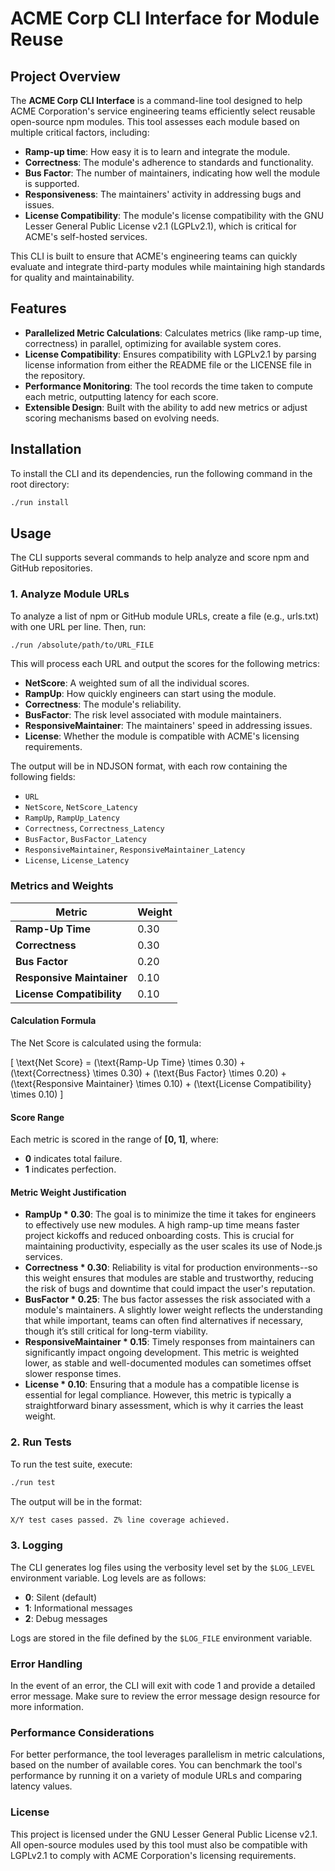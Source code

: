 # ACME Corp CLI Interface for Module Reuse

## Project Overview

The **ACME Corp CLI Interface** is a command-line tool designed to help ACME Corporation's service engineering teams efficiently select reusable open-source npm modules. This tool assesses each module based on multiple critical factors, including:

- **Ramp-up time**: How easy it is to learn and integrate the module.
- **Correctness**: The module's adherence to standards and functionality.
- **Bus Factor**: The number of maintainers, indicating how well the module is supported.
- **Responsiveness**: The maintainers' activity in addressing bugs and issues.
- **License Compatibility**: The module's license compatibility with the GNU Lesser General Public License v2.1 (LGPLv2.1), which is critical for ACME's self-hosted services.

This CLI is built to ensure that ACME's engineering teams can quickly evaluate and integrate third-party modules while maintaining high standards for quality and maintainability.

## Features

- **Parallelized Metric Calculations**: Calculates metrics (like ramp-up time, correctness) in parallel, optimizing for available system cores.
- **License Compatibility**: Ensures compatibility with LGPLv2.1 by parsing license information from either the README file or the LICENSE file in the repository.
- **Performance Monitoring**: The tool records the time taken to compute each metric, outputting latency for each score.
- **Extensible Design**: Built with the ability to add new metrics or adjust scoring mechanisms based on evolving needs.

## Installation

To install the CLI and its dependencies, run the following command in the root directory:

```bash
./run install
```

## Usage

The CLI supports several commands to help analyze and score npm and GitHub repositories.

### 1. Analyze Module URLs

To analyze a list of npm or GitHub module URLs, create a file (e.g., urls.txt) with one URL per line. Then, run:

```bash
./run /absolute/path/to/URL_FILE
```

This will process each URL and output the scores for the following metrics:

- **NetScore**: A weighted sum of all the individual scores.
- **RampUp**: How quickly engineers can start using the module.
- **Correctness**: The module's reliability.
- **BusFactor**: The risk level associated with module maintainers.
- **ResponsiveMaintainer**: The maintainers' speed in addressing issues.
- **License**: Whether the module is compatible with ACME's licensing requirements.

The output will be in NDJSON format, with each row containing the following fields:

- `URL`
- `NetScore`, `NetScore_Latency`
- `RampUp`, `RampUp_Latency`
- `Correctness`, `Correctness_Latency`
- `BusFactor`, `BusFactor_Latency`
- `ResponsiveMaintainer`, `ResponsiveMaintainer_Latency`
- `License`, `License_Latency`

### Metrics and Weights

| Metric                    | Weight |
|---------------------------|--------|
| **Ramp-Up Time**          | 0.30   |
| **Correctness**           | 0.30   |
| **Bus Factor**            | 0.20   |
| **Responsive Maintainer** | 0.10   |
| **License Compatibility**  | 0.10   |

#### Calculation Formula

The Net Score is calculated using the formula:

\[
\text{Net Score} = (\text{Ramp-Up Time} \times 0.30) + (\text{Correctness} \times 0.30) + (\text{Bus Factor} \times 0.20) + (\text{Responsive Maintainer} \times 0.10) + (\text{License Compatibility} \times 0.10) 
\]

#### Score Range

Each metric is scored in the range of **[0, 1]**, where:
- **0** indicates total failure.
- **1** indicates perfection.

#### Metric Weight Justification
- **RampUp * 0.30**: The goal is to minimize the time it takes for engineers to effectively use new modules. A high ramp-up time means faster project kickoffs and reduced onboarding costs. This is crucial for maintaining productivity, especially as the user scales its use of Node.js services.
- **Correctness * 0.30**:  Reliability is vital for production environments--so this weight ensures that modules are stable and trustworthy, reducing the risk of bugs and downtime that could impact the user's reputation.
- **BusFactor * 0.25**: The bus factor assesses the risk associated with a module's maintainers. A slightly lower weight reflects the understanding that while important, teams can often find alternatives if necessary, though it’s still critical for long-term viability.
- **ResponsiveMaintainer * 0.15**:  Timely responses from maintainers can significantly impact ongoing development. This metric is weighted lower, as stable and well-documented modules can sometimes offset slower response times.
- **License * 0.10**: Ensuring that a module has a compatible license is essential for legal compliance. However, this metric is typically a straightforward binary assessment, which is why it carries the least weight.


### 2. Run Tests

To run the test suite, execute:

```bash
./run test
```

The output will be in the format:

```bash
X/Y test cases passed. Z% line coverage achieved.
```

### 3. Logging

The CLI generates log files using the verbosity level set by the `$LOG_LEVEL` environment variable. Log levels are as follows:

- **0**: Silent (default)
- **1**: Informational messages
- **2**: Debug messages

Logs are stored in the file defined by the `$LOG_FILE` environment variable.

### Error Handling

In the event of an error, the CLI will exit with code 1 and provide a detailed error message. Make sure to review the error message design resource for more information.

### Performance Considerations

For better performance, the tool leverages parallelism in metric calculations, based on the number of available cores. You can benchmark the tool's performance by running it on a variety of module URLs and comparing latency values.

### License

This project is licensed under the GNU Lesser General Public License v2.1. All open-source modules used by this tool must also be compatible with LGPLv2.1 to comply with ACME Corporation's licensing requirements.
